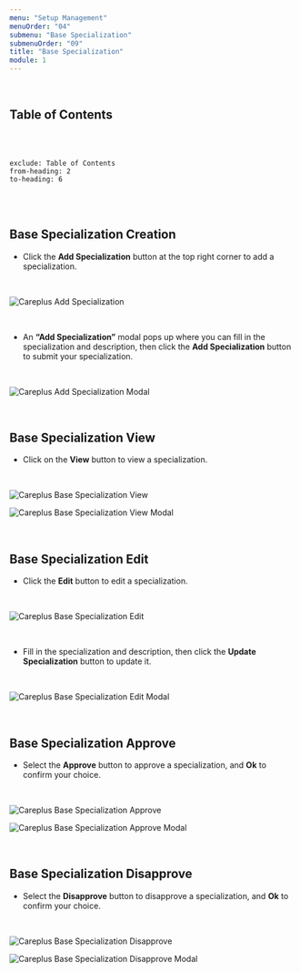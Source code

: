 ```yaml
---
menu: "Setup Management"
menuOrder: "04"
submenu: "Base Specialization"
submenuOrder: "09"
title: "Base Specialization"
module: 1
---
```


<br />

## Table of Contents

<br />
<br />

```toc
exclude: Table of Contents
from-heading: 2
to-heading: 6
```

<br />
<br />

## Base Specialization Creation

- Click the **Add Specialization** button at the top right corner to add a specialization.

<br />

![Careplus Add Specialization](/images/CareplusAddBaseSpecialization.png "Add Specialization")

<br />

- An **“Add Specialization”** modal pops up where you can fill in the specialization and description, then click the **Add Specialization** button to submit your specialization.

<br />

![Careplus Add Specialization Modal](/images/CareplusAddBaseSpecializationModal.png "Add Specialization Modal")

<br />

## Base Specialization View

- Click on the **View** button to view a specialization.

<br />

![Careplus Base Specialization View](/images/CareplusBaseSpecializationView.png "Base Specialization View")

![Careplus Base Specialization View Modal](/images/CareplusBaseSpecializationViewModal.png "Base Specialization View Modal")

<br />

## Base Specialization Edit

- Click the **Edit** button to edit a specialization.

<br />

![Careplus Base Specialization Edit](/images/CareplusBaseSpecializationEdit.png "Base Specialization Edit")

<br />

- Fill in the specialization and description, then click the **Update Specialization** button to update it.

<br />

![Careplus Base Specialization Edit Modal](/images/CareplusBaseSpecializationEditModal.png "Base Specialization Edit Modal")

<br />

## Base Specialization Approve

- Select the **Approve** button to approve a specialization, and **Ok** to confirm your choice.

<br />

![Careplus Base Specialization Approve](/images/CareplusBaseSpecializationApprove.png "Base Specialization Approve")

![Careplus Base Specialization Approve Modal](/images/CareplusBaseSpecializationApproveModal.png "Base Specialization Approve Modal")

<br />

## Base Specialization Disapprove

- Select the **Disapprove** button to disapprove a specialization, and **Ok** to confirm your choice.

<br />

![Careplus Base Specialization Disapprove](/images/CareplusBaseSpecializationDisapprove.png "Base Specialization Disapprove")

![Careplus Base Specialization Disapprove Modal](/images/CareplusBaseSpecializationDisapproveModal.png "Base Specialization Disapprove Modal")

<br />
